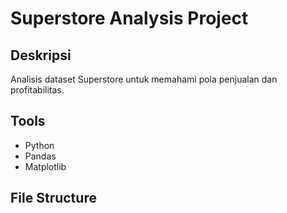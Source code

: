# Superstore Analysis Project

## Deskripsi
Analisis dataset Superstore untuk memahami pola penjualan dan profitabilitas.

## Tools
- Python
- Pandas
- Matplotlib

## File Structure
